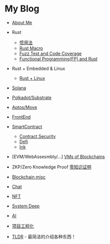 # My Blog
- [About Me](https://github.com/jackalchenxu/jackalchenxu/issues/8)

- Rust
  - [惯用法](https://github.com/jackalchenxu/jackalchenxu/issues/38)
  - [Rust Macro](https://github.com/jackalchenxu/jackalchenxu/issues/35)
  - [Fuzz Test and Code Coverage](https://github.com/jackalchenxu/jackalchenxu/issues/36)
  - [Functional Programming(FP) and Rust](https://github.com/jackalchenxu/jackalchenxu/issues/42)
- Rust + Embedded & Linux
  - [Rust + Linux](https://github.com/jackalchenxu/jackalchenxu/issues/41)
- [Solana](https://github.com/jackalchenxu/jackalchenxu/issues/9)
- [Polkadot/Substrate](https://github.com/jackalchenxu/jackalchenxu/issues/32)
- [Aptos/Move](https://github.com/jackalchenxu/jackalchenxu/issues/15)
- [FrontEnd](https://github.com/jackalchenxu/jackalchenxu/issues/13)
- [SmartContract](https://github.com/jackalchenxu/jackalchenxu/issues/28)
  - [Contract Security](https://github.com/jackalchenxu/jackalchenxu/issues/29)
  - [Defi](https://github.com/jackalchenxu/jackalchenxu/issues/30)
  - [Ink](https://github.com/jackalchenxu/jackalchenxu/issues/31)
- \[EVM/WebAssesmbly/...\] [VMs of Blockchains](https://github.com/jackalchenxu/jackalchenxu/issues/33)
- ZKP/Zero Knowledge Proof [零知识证明](https://github.com/jackalchenxu/jackalchenxu/issues/43)
- [Blockchain misc](https://github.com/jackalchenxu/jackalchenxu/issues/39)
- [Chat](https://github.com/jackalchenxu/jackalchenxu/issues/10)
- [NFT](https://github.com/jackalchenxu/jackalchenxu/issues/16)
- [System Deep](https://github.com/jackalchenxu/jackalchenxu/issues/37)
- [AI](https://github.com/jackalchenxu/jackalchenxu/issues/40)
- [项目工程化](https://github.com/jackalchenxu/jackalchenxu/issues/44)
- [TLDR](https://github.com/jackalchenxu/jackalchenxu/issues/45) - 最简洁的介绍各种东西！

